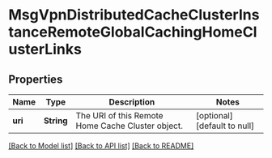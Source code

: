 # MsgVpnDistributedCacheClusterInstanceRemoteGlobalCachingHomeClusterLinks

## Properties
Name | Type | Description | Notes
------------ | ------------- | ------------- | -------------
**uri** | **String** | The URI of this Remote Home Cache Cluster object. | [optional] [default to null]

[[Back to Model list]](../README.md#documentation-for-models) [[Back to API list]](../README.md#documentation-for-api-endpoints) [[Back to README]](../README.md)


